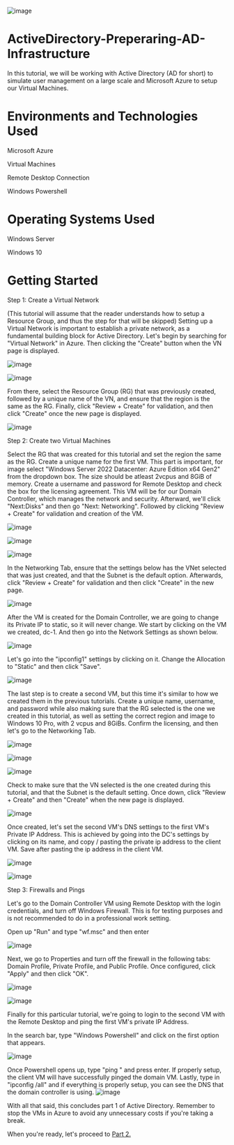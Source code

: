 ![image](https://github.com/user-attachments/assets/e8da396e-164f-45d2-8c97-7492cf4599a5)


# ActiveDirectory-Preperaring-AD-Infrastructure

In this tutorial, we will be working with Active Directory (AD for short) to simulate user management on a large scale and Microsoft Azure to setup our Virtual Machines.

# Environments and Technologies Used
Microsoft Azure

Virtual Machines

Remote Desktop Connection

Windows Powershell

# Operating Systems Used
Windows Server

Windows 10

# Getting Started

Step 1: Create a Virtual Network

(This tutorial will assume that the reader understands how to setup a Resource Group, and thus the step for that will be skipped)
Setting up a Virtual Network is important to establish a private network, as a fundamental building block for Active Directory. Let's begin by searching for "Virtual Network" in Azure. Then clicking the "Create" button when the VN page is displayed.

![image](https://github.com/user-attachments/assets/d381a280-09a9-455a-bf95-c1836e3be695)

![image](https://github.com/user-attachments/assets/4a79055d-d94e-45f9-ac07-ca0513d57344)

From there, select the Resource Group (RG) that was previously created, followed by a unique name of the VN, and ensure that the region is the same as the RG. Finally, click "Review + Create" for validation, and then click "Create" once the new page is displayed.

![image](https://github.com/user-attachments/assets/d521f28e-8a70-4b1c-9975-0bba26ac771c)


Step 2: Create two Virtual Machines

Select the RG that was created for this tutorial and set the region the same as the RG. Create a unique name for the first VM. This part is important, for image select "Windows Server 2022 Datacenter: Azure Edition x64 Gen2" from the dropdown box. The size should be atleast 2vcpus and 8GiB of memory. Create a username and password for Remote Desktop and check the box for the licensing agreement. This VM will be for our Domain Controller, which manages the network and security. Afterward, we'll click "Next:Disks" and then go "Next: Networking". Followed by clicking "Review + Create" for validation and creation of the VM.

![image](https://github.com/user-attachments/assets/004fe066-7532-47b5-bc06-ddc1b0aed050)

![image](https://github.com/user-attachments/assets/19f3034c-f287-4a2c-901f-cf9de5541ee8)

![image](https://github.com/user-attachments/assets/a9a8a750-1a82-4f86-9687-19aa1245e850)




In the Networking  Tab, ensure that the settings below has the VNet selected that was just created, and that the Subnet is the default option. Afterwards, click "Review + Create" for validation and then click "Create" in the new page.

![image](https://github.com/user-attachments/assets/67455119-9698-4a40-86eb-010de0232088)


After the VM is created for the Domain Controller, we are going to change its Private IP to static, so it will never change. We start by clicking on the VM we created, dc-1. And then go into the Network Settings as shown below.

![image](https://github.com/user-attachments/assets/86b7d25c-e73b-42b1-ac11-f0901e98be5f)

Let's go into the "ipconfig1" settings by clicking on it. Change the Allocation to "Static" and then click "Save".

![image](https://github.com/user-attachments/assets/5bc68313-5e9b-4a61-8be5-585ea3b46de2)

The last step is to create a second VM, but this time it's similar to how we created them in the previous tutorials. Create a unique name, username, and password while also making sure that the RG selected is the one we created in this tutorial, as well as setting the correct region and image to Windows 10 Pro, with 2 vcpus and 8GiBs. Confirm the licensing, and then let's go to the Networking Tab.

![image](https://github.com/user-attachments/assets/df718a59-9f9f-4e00-9f26-e8c6faa4c503)

![image](https://github.com/user-attachments/assets/eca76468-1d6e-4445-910b-1c6b03f63716)

![image](https://github.com/user-attachments/assets/67620360-2e44-4ac5-b0f7-b20520e31fed)

Check to make sure that the VN selected is the one created during this tutorial, and that the Subnet is the default setting. Once down, click "Review + Create" and then "Create" when the new page is displayed.

![image](https://github.com/user-attachments/assets/ec4c3f82-5ded-48ec-bbdd-cccf093ee440)

Once created, let's set the second VM's DNS settings to the first VM's Private IP Address. This is achieved by going into the DC's settings by clicking on its name, and copy / pasting the private ip address to the client VM. Save after pasting the ip address in the client VM.

![image](https://github.com/user-attachments/assets/3f8e58ef-318a-4978-85c4-95140372723b)

![image](https://github.com/user-attachments/assets/33a04b82-fbf1-467e-bffc-d86df74dd1b3)

Step 3: Firewalls and Pings

Let's go to the Domain Controller VM using Remote Desktop with the login credentials, and turn off Windows Firewall. This is for testing purposes and is not recommended to do in a professional work setting.

Open up "Run" and type "wf.msc" and then enter

![image](https://github.com/user-attachments/assets/e30e1091-7e35-47c9-a81a-5174f00a3b1c)

Next, we go to Properties and turn off the firewall in the following tabs: Domain Profile, Private Profile, and Public Profile. Once configured, click "Apply" and then click "OK".

![image](https://github.com/user-attachments/assets/3261ab98-d563-4820-a7fc-75633ded6fbc)

![image](https://github.com/user-attachments/assets/0a3a2d01-2290-4396-9307-95e69883705b)

Finally for this particular tutorial, we're going to login to the second VM with the Remote Desktop and ping the first VM's private IP Address.

In the search bar, type "Windows Powershell" and click on the first option that appears.

![image](https://github.com/user-attachments/assets/1c9d0adc-1f92-4c62-8d3b-67bb58829fee)

Once Powershell opens up, type "ping <private ip address>" and press enter. If properly setup, the client VM will have successfully pinged the domain VM. Lastly, type in "ipconfig /all" and if everything is properly setup, you can see the DNS that the domain controller is using.
![image](https://github.com/user-attachments/assets/10d81c57-d3d2-40e8-86a9-f3fa6a361514)


With all that said, this concludes part 1 of Active Directory. Remember to stop the VMs in Azure to avoid any unnecessary costs if you're taking a break.

When you're ready, let's proceed to <a href="https://github.com/khalil-poole/ActiveDirectory-Deployment">Part 2.</a>



